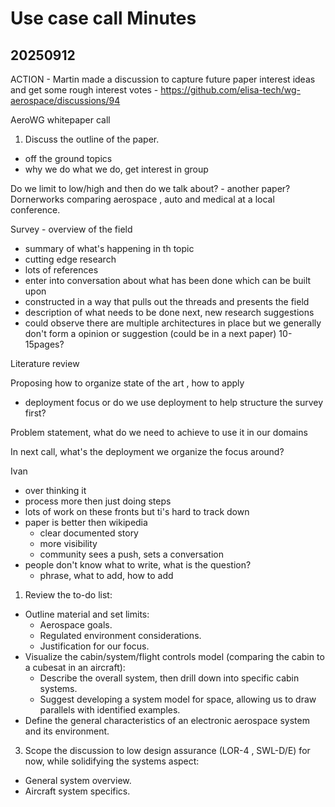 # Use case call Minutes

## 20250912

ACTION - Martin made a discussion to capture future paper interest ideas and get some rough interest votes - https://github.com/elisa-tech/wg-aerospace/discussions/94

AeroWG whitepaper call
1. Discuss the outline of the paper.
- off the ground topics
- why we do what we do, get interest in group

Do we limit to low/high and then do we talk about? - another paper?  Dornerworks comparing aerospace , auto and medical at a local conference.  

Survey - overview of the field
- summary of what's happening in th topic
- cutting edge research
- lots of references
- enter into conversation about what has been done which can be built upon
- constructed in a way that pulls out the threads and presents the field
- description of what needs to be done next, new research suggestions
- could observe there are multiple architectures in place but we generally don't form a opinion or suggestion (could be in a next paper)
10-15pages?

Literature review


Proposing how to organize state of the art  , how to apply
- deployment focus or do we use deployment to help structure the survey first?

Problem statement, what do we need to achieve to use it in our domains


In next call, what's the deployment we organize the focus around?

Ivan
- over thinking it
- process more then just doing steps
- lots of work on these fronts but ti's hard to track down
- paper is better then wikipedia
  - clear documented story
  - more visibility
  - community sees a push, sets a conversation
- people don't know what to write, what is the question?
  - phrase, what to add, how to add



1. Review the to-do list:
  - Outline material and set limits:
    - Aerospace goals.
    - Regulated environment considerations.
    - Justification for our focus.
  - Visualize the cabin/system/flight controls model (comparing the cabin to a cubesat in an aircraft):
    - Describe the overall system, then drill down into specific cabin systems.
    - Suggest developing a system model for space, allowing us to draw parallels with identified examples.
  - Define the general characteristics of an electronic aerospace system and its environment.

3. Scope the discussion to low design assurance (LOR-4 , SWL-D/E) for now, while solidifying the systems aspect:
  - General system overview.
  - Aircraft system specifics.


